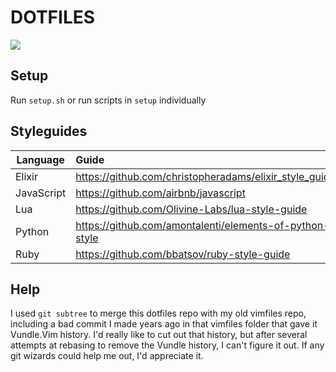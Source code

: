 # DOTFILES

![](https://i.imgur.com/BGUKyjz.png)

## Setup

Run `setup.sh` or run scripts in `setup` individually

## Styleguides

| Language   | Guide                                                   |
|------------|:--------------------------------------------------------|
| Elixir     | https://github.com/christopheradams/elixir_style_guide  |
| JavaScript | https://github.com/airbnb/javascript                    |
| Lua        | https://github.com/Olivine-Labs/lua-style-guide         |
| Python     | https://github.com/amontalenti/elements-of-python-style |
| Ruby       | https://github.com/bbatsov/ruby-style-guide             |

## Help

I used `git subtree` to merge this dotfiles repo with my old vimfiles repo, including a bad commit I made years ago in that vimfiles folder that gave it Vundle.Vim history. I'd really like to cut out that history, but after several attempts at rebasing to remove the Vundle history, I can't figure it out. If any git wizards could help me out, I'd appreciate it.

